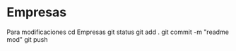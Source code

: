 # Empresas
Para modificaciones
cd Empresas
git status
git add .
git commit -m "readme mod"
git push
